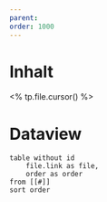 ```yaml
---
parent: 
order: 1000
---
```

# Inhalt
<% tp.file.cursor() %>
# Dataview
```dataview 
table without id
	file.link as file,
	order as order
from [[#]]
sort order
```
